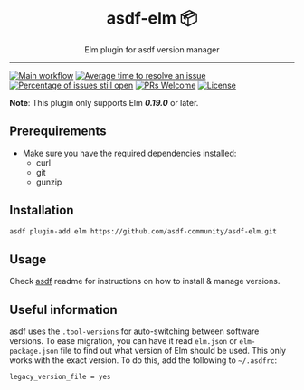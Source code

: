 <div align="center">
<h1>asdf-elm 📦</h1>
Elm plugin for asdf version manager
</div>
<hr />

[![Main workflow](https://github.com/asdf-community/asdf-elm/workflows/Main%20workflow/badge.svg)](https://github.com/asdf-community/asdf-elm/actions)
[![Average time to resolve an issue](https://isitmaintained.com/badge/resolution/asdf-community/asdf-elm.svg)](https://isitmaintained.com/project/asdf-community/asdf-elm 'Average time to resolve an issue')
[![Percentage of issues still open](https://isitmaintained.com/badge/open/asdf-community/asdf-elm.svg)](https://isitmaintained.com/project/asdf-community/asdf-elm 'Percentage of issues still open')
[![PRs Welcome](https://img.shields.io/badge/PRs-welcome-brightgreen.svg)](http://makeapullrequest.com)
[![License](https://img.shields.io/github/license/asdf-community/asdf-elm?color=brightgreen)](https://github.com/asdf-community/asdf-elm/blob/master/LICENSE)

**Note**: This plugin only supports Elm **_0.19.0_** or later.

## Prerequirements

- Make sure you have the required dependencies installed:
  - curl
  - git
  - gunzip

## Installation

```bash
asdf plugin-add elm https://github.com/asdf-community/asdf-elm.git
```

## Usage

Check [asdf](https://github.com/asdf-vm/asdf) readme for instructions on how to
install & manage versions.

## Useful information

asdf uses the `.tool-versions` for auto-switching between software versions. To
ease migration, you can have it read `elm.json` or `elm-package.json` file to
find out what version of Elm should be used. This only works with the exact
version. To do this, add the following to `~/.asdfrc`:

```
legacy_version_file = yes
```
